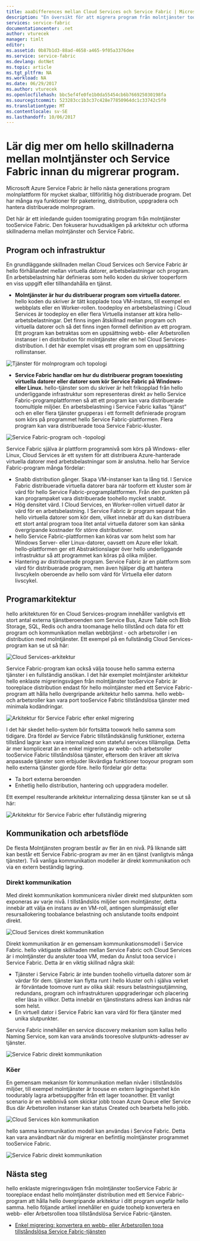 ```yaml
---
title: aaaDifferences mellan Cloud Services och Service Fabric | Microsoft Docs
description: "En översikt för att migrera program från molntjänster tooService Fabric."
services: service-fabric
documentationcenter: .net
author: vturecek
manager: timlt
editor: 
ms.assetid: 0b87b1d3-88ad-4658-a465-9f05a3376dee
ms.service: service-fabric
ms.devlang: dotNet
ms.topic: article
ms.tgt_pltfrm: NA
ms.workload: NA
ms.date: 06/29/2017
ms.author: vturecek
ms.openlocfilehash: bbc5ef4fe0fe1b0da55454cb6b766925030198fa
ms.sourcegitcommit: 523283cc1b3c37c428e77850964dc1c33742c5f0
ms.translationtype: MT
ms.contentlocale: sv-SE
ms.lasthandoff: 10/06/2017
---
```

# <a name="learn-about-hello-differences-between-cloud-services-and-service-fabric-before-migrating-applications"></a>Lär dig mer om hello skillnaderna mellan molntjänster och Service Fabric innan du migrerar program.
Microsoft Azure Service Fabric är hello nästa generations program molnplattform för mycket skalbar, tillförlitlig hög distribuerade program. Det har många nya funktioner för paketering, distribution, uppgradera och hantera distribuerade molnprogram. 

Det här är ett inledande guiden toomigrating program från molntjänster tooService Fabric. Den fokuserar huvudsakligen på arkitektur och utforma skillnaderna mellan molntjänster och Service Fabric.

## <a name="applications-and-infrastructure"></a>Program och infrastruktur
En grundläggande skillnaden mellan Cloud Services och Service Fabric är hello förhållandet mellan virtuella datorer, arbetsbelastningar och program. En arbetsbelastning här definieras som hello koden du skriver tooperform en viss uppgift eller tillhandahålla en tjänst.

* **Molntjänster är hur du distribuerar program som virtuella datorer.** hello koden du skriver är tätt kopplade tooa VM-instans, till exempel en webbplats eller en Worker-rollen. toodeploy en arbetsbelastning i Cloud Services är toodeploy en eller flera Virtuella instanser att köra hello-arbetsbelastningar. Det finns ingen åtskillnad mellan program och virtuella datorer och så det finns ingen formell definition av ett program. Ett program kan betraktas som en uppsättning webb- eller Arbetsrollen instanser i en distribution för molntjänster eller en hel Cloud Services-distribution. I det här exemplet visas ett program som en uppsättning rollinstanser.

![Tjänster för molnprogram och topologi][1]

* **Service Fabric handlar om hur du distribuerar program tooexisting virtuella datorer eller datorer som kör Service Fabric på Windows- eller Linux.** hello-tjänster som du skriver är helt frikopplad från hello underliggande infrastruktur som representeras direkt av hello Service Fabric-programplattformen så att ett program kan vara distribuerade toomultiple miljöer. En arbetsbelastning i Service Fabric kallas ”tjänst” och en eller flera tjänster grupperas i ett formellt definierade program som körs på programmet hello Service Fabric-plattformen. Flera program kan vara distribuerade tooa Service Fabric-kluster.

![Service Fabric-program och -topologi][2]

Service Fabric själva är plattform programnivå som körs på Windows- eller Linux, Cloud Services är ett system för att distribuera Azure-hanterade virtuella datorer med arbetsbelastningar som är anslutna.
hello har Service Fabric-program många fördelar:

* Snabb distribution gånger. Skapa VM-instanser kan ta lång tid. I Service Fabric distribuerade virtuella datorer bara när tooform ett kluster som är värd för hello Service Fabric-programplattformen. Från den punkten på kan programpaket vara distribuerade toohello mycket snabbt.
* Hög densitet värd. I Cloud Services, en Worker-rollen virtuell dator är värd för en arbetsbelastning. I Service Fabric är program separat från hello virtuella datorer som kör dem, vilket innebär att du kan distribuera ett stort antal program tooa litet antal virtuella datorer som kan sänka övergripande kostnader för större distributioner.
* hello Service Fabric-plattformen kan köras var som helst som har Windows Server- eller Linux-datorer, oavsett om Azure eller lokalt. hello-plattformen ger ett Abstraktionslager över hello underliggande infrastruktur så att programmet kan köras på olika miljöer. 
* Hantering av distribuerade program. Service Fabric är en plattform som värd för distribuerade program, men även hjälper dig att hantera livscykeln oberoende av hello som värd för Virtuella eller datorn livscykel.

## <a name="application-architecture"></a>Programarkitektur
hello arkitekturen för en Cloud Services-program innehåller vanligtvis ett stort antal externa tjänstberoenden som Service Bus, Azure Table och Blob Storage, SQL, Redis och andra toomanage hello tillstånd och data för ett program och kommunikation mellan webbtjänst - och arbetsroller i en distribution med molntjänster. Ett exempel på en fullständig Cloud Services-program kan se ut så här:  

![Cloud Services-arkitektur][9]

Service Fabric-program kan också välja toouse hello samma externa tjänster i en fullständig ansökan. I det här exemplet molntjänster arkitektur hello enklaste migreringsvägen från molntjänster tooService Fabric är tooreplace distribution endast för hello molntjänster med ett Service Fabric-program att hålla hello övergripande arkitektur hello samma. hello webb- och arbetsroller kan vara port tooService Fabric tillståndslösa tjänster med minimala kodändringar.

![Arkitektur för Service Fabric efter enkel migrering][10]

I det här skedet hello-system bör fortsätta toowork hello samma som tidigare. Dra fördel av Service Fabric tillståndskänslig funktioner, externa tillstånd lagrar kan vara internalized som stateful services tillämpliga. Detta är mer komplicerat än en enkel migrering av webb- och arbetsroller tooService Fabric tillståndslösa tjänster, eftersom den kräver att skriva anpassade tjänster som erbjuder likvärdiga funktioner tooyour program som hello externa tjänster gjorde före. hello fördelar gör detta: 

* Ta bort externa beroenden 
* Enhetlig hello distribution, hantering och uppgradera modeller. 

Ett exempel resulterande arkitektur internalizing dessa tjänster kan se ut så här:

![Arkitektur för Service Fabric efter fullständig migrering][11]

## <a name="communication-and-workflow"></a>Kommunikation och arbetsflöde
De flesta Molntjänsten program består av fler än en nivå. På liknande sätt kan består ett Service Fabric-program av mer än en tjänst (vanligtvis många tjänster). Två vanliga kommunikation modeller är direkt kommunikation och via en extern beständig lagring.

### <a name="direct-communication"></a>Direkt kommunikation
Med direkt kommunikation kommunicera nivåer direkt med slutpunkten som exponeras av varje nivå. I tillståndslös miljöer som molntjänster, detta innebär att välja en instans av en VM-roll, antingen slumpmässigt eller resursallokering toobalance belastning och anslutande tooits endpoint direkt.

![Cloud Services direkt kommunikation][5]

 Direkt kommunikation är en gemensam kommunikationsmodell i Service Fabric. hello viktigaste skillnaden mellan Service Fabric och Cloud Services är i molntjänster du ansluter tooa VM, medan du Anslut tooa service i Service Fabric. Detta är en viktig skillnad några skäl:

* Tjänster i Service Fabric är inte bunden toohello virtuella datorer som är värdar för dem. tjänster kan flytta runt i hello kluster och i själva verket är förväntade toomove runt av olika skäl: resurs belastningsutjämning, redundans, program och infrastrukturen uppgraderingar och placering eller läsa in villkor. Detta innebär en tjänstinstans adress kan ändras när som helst. 
* En virtuell dator i Service Fabric kan vara värd för flera tjänster med unika slutpunkter.

Service Fabric innehåller en service discovery mekanism som kallas hello Naming Service, som kan vara används tooresolve slutpunkts-adresser av tjänster. 

![Service Fabric direkt kommunikation][6]

### <a name="queues"></a>Köer
En gemensam mekanism för kommunikation mellan nivåer i tillståndslös miljöer, till exempel molntjänster är toouse en extern lagringsenhet kön toodurably lagra arbetsuppgifter från ett lager tooanother. Ett vanligt scenario är en webbnivå som skickar jobb tooan Azure Queue eller Service Bus där Arbetsrollen instanser kan status Created och bearbeta hello jobb.

![Cloud Services kön kommunikation][7]

hello samma kommunikation modell kan användas i Service Fabric. Detta kan vara användbart när du migrerar en befintlig molntjänster programmet tooService Fabric. 

![Service Fabric direkt kommunikation][8]

## <a name="next-steps"></a>Nästa steg
hello enklaste migreringsvägen från molntjänster tooService Fabric är tooreplace endast hello molntjänster distribution med ett Service Fabric-program att hålla hello övergripande arkitektur i ditt program ungefär hello samma. hello följande artikel innehåller en guide toohelp konvertera en webb- eller Arbetsrollen tooa tillståndslösa Service Fabric-tjänsten.

* [Enkel migrering: konvertera en webb- eller Arbetsrollen tooa tillståndslösa Service Fabric-tjänsten](service-fabric-cloud-services-migration-worker-role-stateless-service.md)

<!--Image references-->
[1]: ./media/service-fabric-cloud-services-migration-differences/topology-cloud-services.png
[2]: ./media/service-fabric-cloud-services-migration-differences/topology-service-fabric.png
[5]: ./media/service-fabric-cloud-services-migration-differences/cloud-service-communication-direct.png
[6]: ./media/service-fabric-cloud-services-migration-differences/service-fabric-communication-direct.png
[7]: ./media/service-fabric-cloud-services-migration-differences/cloud-service-communication-queues.png
[8]: ./media/service-fabric-cloud-services-migration-differences/service-fabric-communication-queues.png
[9]: ./media/service-fabric-cloud-services-migration-differences/cloud-services-architecture.png
[10]: ./media/service-fabric-cloud-services-migration-differences/service-fabric-architecture-simple.png
[11]: ./media/service-fabric-cloud-services-migration-differences/service-fabric-architecture-full.png
